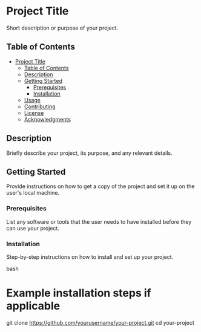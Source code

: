 # Project Title

Short description or purpose of your project.

## Table of Contents

- [Project Title](#project-title)
  - [Table of Contents](#table-of-contents)
  - [Description](#description)
  - [Getting Started](#getting-started)
    - [Prerequisites](#prerequisites)
    - [Installation](#installation)
  - [Usage](#usage)
  - [Contributing](#contributing)
  - [License](#license)
  - [Acknowledgments](#acknowledgments)

## Description

Briefly describe your project, its purpose, and any relevant details.

## Getting Started

Provide instructions on how to get a copy of the project and set it up on the user's local machine.

### Prerequisites

List any software or tools that the user needs to have installed before they can use your project.

### Installation

Step-by-step instructions on how to install and set up your project.

bash
# Example installation steps if applicable
git clone https://github.com/yourusername/your-project.git
cd your-project
```
